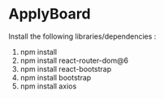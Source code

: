 # ApplyBoard
Install the following libraries/dependencies :
1. npm install
2. npm install react-router-dom@6
3. npm install react-bootstrap
4. npm install bootstrap
5. npm install axios

